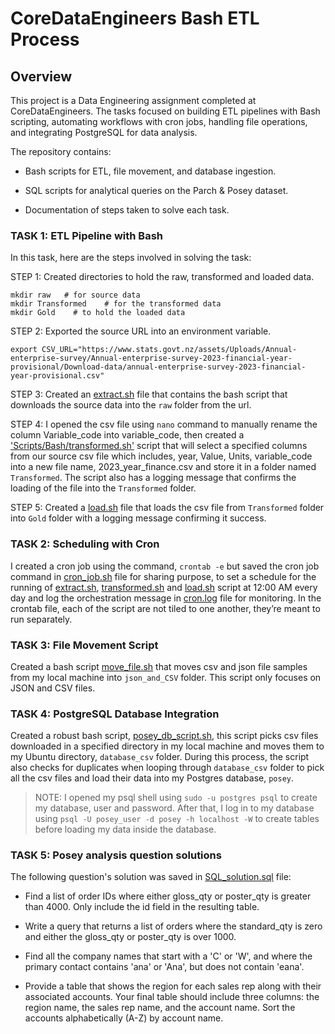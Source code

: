 # CoreDataEngineers Bash ETL Process

## Overview

This project is a Data Engineering assignment completed at CoreDataEngineers. The tasks focused on building ETL pipelines with Bash scripting, automating 
workflows with cron jobs, handling file operations, and integrating PostgreSQL for data analysis.

The repository contains:

- Bash scripts for ETL, file movement, and database ingestion.

- SQL scripts for analytical queries on the Parch & Posey dataset.

- Documentation of steps taken to solve each task.

### TASK 1: ETL Pipeline with Bash

In this task, here are the steps involved in solving the task:

STEP 1: Created directories to hold the raw, transformed and loaded data.
```
mkdir raw   # for source data
mkdir Transformed    # for the transformed data
mkdir Gold    # to hold the loaded data
```

STEP 2: Exported the source URL into an environment variable.

`export CSV_URL="https://www.stats.govt.nz/assets/Uploads/Annual-enterprise-survey/Annual-enterprise-survey-2023-financial-year-provisional/Download-data/annual-enterprise-survey-2023-financial-year-provisional.csv"`

STEP 3: Created an [extract.sh](Scripts/Bash/extract.sh) file that contains the bash script that downloads the source data into the `raw` folder from the url.

STEP 4: I opened the csv file using `nano` command to manually rename the column Variable_code into variable_code, then created a ['Scripts/Bash/transformed.sh'](Scripts/Bash/transformed.sh) script 
that will select a specified columns from our source csv file which includes, year, Value, Units, variable_code into a new file name, 2023_year_finance.csv and store it in a folder 
named `Transformed`. The script also has a logging message that confirms the loading of the file into the `Transformed` folder.

STEP 5: Created a [load.sh](Scripts/Bash/load.sh) file that loads the csv file from `Transformed` folder into `Gold` folder with a logging message confirming it success.


### TASK 2: Scheduling with Cron
I created a cron job using the command, `crontab -e` but saved the cron job command in [cron_job.sh](Scripts/Bash/cron_job.sh) file for sharing purpose, to set a schedule for the 
running of [extract.sh](Scripts/Bash/extract.sh), [transformed.sh](Scripts/Bash/transformed.sh) and [load.sh](Scripts/Bash/load.sh) script at 
12:00 AM every day and log the orchestration message in [cron.log](Scripts/Bash/cron_log) file for monitoring. In the crontab file, each of the script are not tiled to one another, they’re meant to run separately.

### TASK 3: File Movement Script 
Created a bash script [move_file.sh](Scripts/Bash/move_file.sh) that moves csv and json file samples from my local machine into `json_and_CSV` folder. This script only focuses 
on JSON and CSV files.

### TASK 4: PostgreSQL Database Integration
Created a robust bash script, [posey_db_script.sh](Scripts/Bash/posey_db_script.sh), this script picks csv files downloaded in a specified directory in my local machine and moves 
them to my Ubuntu directory, `database_csv` folder. During this process, the script also checks for duplicates when looping through `database_csv` folder to pick all the csv files and 
load their data into my Postgres database, `posey`.

> NOTE: I opened my psql shell using `sudo -u postgres psql` to create my database, user and password. 
> After that, I log in to my database using `psql -U posey_user -d posey -h localhost -W` to create tables before loading my data inside the database.

### TASK 5: Posey analysis question solutions
The following question's solution was saved in [SQL_solution.sql](Scripts/Bash/SQL_solution.sql) file:

- Find a list of order IDs where either gloss_qty or poster_qty is greater than 4000. Only include the id field in the resulting table.

- Write a query that returns a list of orders where the standard_qty is zero and either the gloss_qty or poster_qty is over 1000.

- Find all the company names that start with a 'C' or 'W', and where the primary contact contains 'ana' or 'Ana', but does not contain 'eana'.

- Provide a table that shows the region for each sales rep along with their associated accounts. Your final table should include three columns: the region name, the sales rep name, and the account name. Sort the
  accounts alphabetically (A-Z) by account name.


